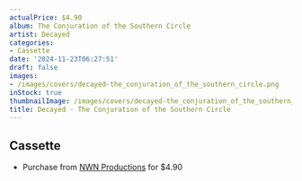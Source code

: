 ```yaml
---
actualPrice: $4.90
album: The Conjuration of the Southern Circle
artist: Decayed
categories:
- Cassette
date: '2024-11-23T06:27:51'
draft: false
images:
- /images/covers/decayed-the_conjuration_of_the_southern_circle.png
inStock: true
thumbnailImage: /images/covers/decayed-the_conjuration_of_the_southern_circle-thumb.png
title: Decayed - The Conjuration of the Southern Circle
---
```


## Cassette
* Purchase from [NWN Productions](http://shop.nwnprod.com/index.php?route=product/product&path=73&product_id=6153&sort=pd.name&order=ASC) for $4.90
